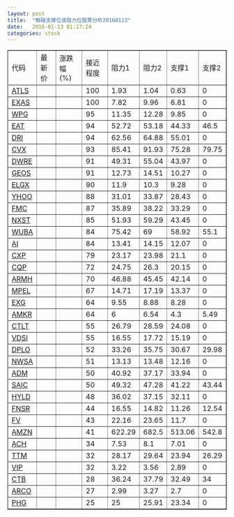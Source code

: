 ```yaml
---
layout: post
title:  "触碰支撑位或阻力位股票分析20160113"
date:   2016-01-13 01:17:24
categories: stock
---
```

<script type="text/javascript">
var stockList = []
stockList.push('gb_atls');
stockList.push('gb_exas');
stockList.push('gb_wpg');
stockList.push('gb_eat');
stockList.push('gb_dri');
stockList.push('gb_cvx');
stockList.push('gb_dwre');
stockList.push('gb_geos');
stockList.push('gb_elgx');
stockList.push('gb_yhoo');
stockList.push('gb_fmc');
stockList.push('gb_nxst');
stockList.push('gb_wuba');
stockList.push('gb_ai');
stockList.push('gb_cxp');
stockList.push('gb_cqp');
stockList.push('gb_armh');
stockList.push('gb_mpel');
stockList.push('gb_exg');
stockList.push('gb_amkr');
stockList.push('gb_ctlt');
stockList.push('gb_vdsi');
stockList.push('gb_dplo');
stockList.push('gb_nwsa');
stockList.push('gb_adm');
stockList.push('gb_saic');
stockList.push('gb_hyld');
stockList.push('gb_fnsr');
stockList.push('gb_fv');
stockList.push('gb_amzn');
stockList.push('gb_ach');
stockList.push('gb_ttm');
stockList.push('gb_vip');
stockList.push('gb_ctb');
stockList.push('gb_arco');
stockList.push('gb_phg');
</script>
<table border="1">
 <tr>
 <td>代码</td>
 <td>最新价</td>
 <td>涨跌幅(%)</td>
 <td>接近程度</td>
 <td>阻力1</td>
 <td>阻力2</td>
 <td>支撑1</td>
 <td>支撑2</td>
</tr>
  <tr id="atls" class="green">
  <td><a href="http://stock.finance.sina.com.cn/usstock/quotes/ATLS.html" target="_blank">ATLS</a></td><td></td><td></td><td>100</td><td>1.93</td><td>1.04</td><td>0.63</td><td>0</td></tr>
  <tr id="exas" class="green">
  <td><a href="http://stock.finance.sina.com.cn/usstock/quotes/EXAS.html" target="_blank">EXAS</a></td><td></td><td></td><td>100</td><td>7.82</td><td>9.96</td><td>6.81</td><td>0</td></tr>
  <tr id="wpg" class="green">
  <td><a href="http://stock.finance.sina.com.cn/usstock/quotes/WPG.html" target="_blank">WPG</a></td><td></td><td></td><td>95</td><td>11.35</td><td>12.28</td><td>9.85</td><td>0</td></tr>
  <tr id="eat" class="green">
  <td><a href="http://stock.finance.sina.com.cn/usstock/quotes/EAT.html" target="_blank">EAT</a></td><td></td><td></td><td>94</td><td>52.72</td><td>53.18</td><td>44.33</td><td>46.5</td></tr>
  <tr id="dri" class="red">
  <td><a href="http://stock.finance.sina.com.cn/usstock/quotes/DRI.html" target="_blank">DRI</a></td><td></td><td></td><td>94</td><td>62.56</td><td>64.88</td><td>55.01</td><td>0</td></tr>
  <tr id="cvx" class="green">
  <td><a href="http://stock.finance.sina.com.cn/usstock/quotes/CVX.html" target="_blank">CVX</a></td><td></td><td></td><td>93</td><td>85.41</td><td>91.93</td><td>75.28</td><td>79.75</td></tr>
  <tr id="dwre" class="green">
  <td><a href="http://stock.finance.sina.com.cn/usstock/quotes/DWRE.html" target="_blank">DWRE</a></td><td></td><td></td><td>91</td><td>49.31</td><td>55.04</td><td>43.97</td><td>0</td></tr>
  <tr id="geos" class="green">
  <td><a href="http://stock.finance.sina.com.cn/usstock/quotes/GEOS.html" target="_blank">GEOS</a></td><td></td><td></td><td>91</td><td>12.73</td><td>14.51</td><td>10.27</td><td>0</td></tr>
  <tr id="elgx" class="green">
  <td><a href="http://stock.finance.sina.com.cn/usstock/quotes/ELGX.html" target="_blank">ELGX</a></td><td></td><td></td><td>90</td><td>11.9</td><td>10.3</td><td>9.28</td><td>0</td></tr>
  <tr id="yhoo" class="red">
  <td><a href="http://stock.finance.sina.com.cn/usstock/quotes/YHOO.html" target="_blank">YHOO</a></td><td></td><td></td><td>88</td><td>31.01</td><td>33.87</td><td>28.43</td><td>0</td></tr>
  <tr id="fmc" class="red">
  <td><a href="http://stock.finance.sina.com.cn/usstock/quotes/FMC.html" target="_blank">FMC</a></td><td></td><td></td><td>87</td><td>35.89</td><td>38.22</td><td>33.29</td><td>0</td></tr>
  <tr id="nxst" class="red">
  <td><a href="http://stock.finance.sina.com.cn/usstock/quotes/NXST.html" target="_blank">NXST</a></td><td></td><td></td><td>85</td><td>51.93</td><td>59.29</td><td>43.45</td><td>0</td></tr>
  <tr id="wuba" class="green">
  <td><a href="http://stock.finance.sina.com.cn/usstock/quotes/WUBA.html" target="_blank">WUBA</a></td><td></td><td></td><td>84</td><td>75.42</td><td>69</td><td>58.92</td><td>55.1</td></tr>
  <tr id="ai" class="green">
  <td><a href="http://stock.finance.sina.com.cn/usstock/quotes/AI.html" target="_blank">AI</a></td><td></td><td></td><td>84</td><td>13.41</td><td>14.15</td><td>12.07</td><td>0</td></tr>
  <tr id="cxp" class="red">
  <td><a href="http://stock.finance.sina.com.cn/usstock/quotes/CXP.html" target="_blank">CXP</a></td><td></td><td></td><td>79</td><td>23.17</td><td>23.98</td><td>21.1</td><td>0</td></tr>
  <tr id="cqp" class="red">
  <td><a href="http://stock.finance.sina.com.cn/usstock/quotes/CQP.html" target="_blank">CQP</a></td><td></td><td></td><td>72</td><td>24.75</td><td>26.3</td><td>20.15</td><td>0</td></tr>
  <tr id="armh" class="green">
  <td><a href="http://stock.finance.sina.com.cn/usstock/quotes/ARMH.html" target="_blank">ARMH</a></td><td></td><td></td><td>70</td><td>46.88</td><td>45.45</td><td>42.14</td><td>0</td></tr>
  <tr id="mpel" class="red">
  <td><a href="http://stock.finance.sina.com.cn/usstock/quotes/MPEL.html" target="_blank">MPEL</a></td><td></td><td></td><td>67</td><td>14.71</td><td>17.19</td><td>13.37</td><td>0</td></tr>
  <tr id="exg" class="green">
  <td><a href="http://stock.finance.sina.com.cn/usstock/quotes/EXG.html" target="_blank">EXG</a></td><td></td><td></td><td>64</td><td>9.55</td><td>8.88</td><td>8.28</td><td>0</td></tr>
  <tr id="amkr" class="green">
  <td><a href="http://stock.finance.sina.com.cn/usstock/quotes/AMKR.html" target="_blank">AMKR</a></td><td></td><td></td><td>64</td><td>6</td><td>6.54</td><td>4.3</td><td>5.49</td></tr>
  <tr id="ctlt" class="green">
  <td><a href="http://stock.finance.sina.com.cn/usstock/quotes/CTLT.html" target="_blank">CTLT</a></td><td></td><td></td><td>55</td><td>26.79</td><td>28.59</td><td>24.08</td><td>0</td></tr>
  <tr id="vdsi" class="green">
  <td><a href="http://stock.finance.sina.com.cn/usstock/quotes/VDSI.html" target="_blank">VDSI</a></td><td></td><td></td><td>55</td><td>16.55</td><td>17.72</td><td>15.19</td><td>0</td></tr>
  <tr id="dplo" class="red">
  <td><a href="http://stock.finance.sina.com.cn/usstock/quotes/DPLO.html" target="_blank">DPLO</a></td><td></td><td></td><td>52</td><td>33.26</td><td>35.75</td><td>30.67</td><td>29.98</td></tr>
  <tr id="nwsa" class="green">
  <td><a href="http://stock.finance.sina.com.cn/usstock/quotes/NWSA.html" target="_blank">NWSA</a></td><td></td><td></td><td>51</td><td>13.13</td><td>13.48</td><td>12.16</td><td>0</td></tr>
  <tr id="adm" class="green">
  <td><a href="http://stock.finance.sina.com.cn/usstock/quotes/ADM.html" target="_blank">ADM</a></td><td></td><td></td><td>50</td><td>40.92</td><td>37.17</td><td>33.94</td><td>0</td></tr>
  <tr id="saic" class="green">
  <td><a href="http://stock.finance.sina.com.cn/usstock/quotes/SAIC.html" target="_blank">SAIC</a></td><td></td><td></td><td>50</td><td>49.32</td><td>47.28</td><td>41.22</td><td>43.44</td></tr>
  <tr id="hyld" class="green">
  <td><a href="http://stock.finance.sina.com.cn/usstock/quotes/HYLD.html" target="_blank">HYLD</a></td><td></td><td></td><td>48</td><td>36.02</td><td>37.15</td><td>32.11</td><td>0</td></tr>
  <tr id="fnsr" class="green">
  <td><a href="http://stock.finance.sina.com.cn/usstock/quotes/FNSR.html" target="_blank">FNSR</a></td><td></td><td></td><td>44</td><td>16.55</td><td>14.82</td><td>11.26</td><td>12.54</td></tr>
  <tr id="fv" class="red">
  <td><a href="http://stock.finance.sina.com.cn/usstock/quotes/FV.html" target="_blank">FV</a></td><td></td><td></td><td>43</td><td>22.16</td><td>23.65</td><td>11.7</td><td>0</td></tr>
  <tr id="amzn" class="red">
  <td><a href="http://stock.finance.sina.com.cn/usstock/quotes/AMZN.html" target="_blank">AMZN</a></td><td></td><td></td><td>41</td><td>622.29</td><td>682.5</td><td>513.06</td><td>542.8</td></tr>
  <tr id="ach" class="red">
  <td><a href="http://stock.finance.sina.com.cn/usstock/quotes/ACH.html" target="_blank">ACH</a></td><td></td><td></td><td>34</td><td>7.53</td><td>8.1</td><td>7.01</td><td>0</td></tr>
  <tr id="ttm" class="green">
  <td><a href="http://stock.finance.sina.com.cn/usstock/quotes/TTM.html" target="_blank">TTM</a></td><td></td><td></td><td>32</td><td>28.17</td><td>29.64</td><td>23.94</td><td>26.29</td></tr>
  <tr id="vip" class="green">
  <td><a href="http://stock.finance.sina.com.cn/usstock/quotes/VIP.html" target="_blank">VIP</a></td><td></td><td></td><td>32</td><td>3.22</td><td>3.56</td><td>2.89</td><td>0</td></tr>
  <tr id="ctb" class="red">
  <td><a href="http://stock.finance.sina.com.cn/usstock/quotes/CTB.html" target="_blank">CTB</a></td><td></td><td></td><td>28</td><td>36.24</td><td>37.79</td><td>32.49</td><td>34</td></tr>
  <tr id="arco" class="green">
  <td><a href="http://stock.finance.sina.com.cn/usstock/quotes/ARCO.html" target="_blank">ARCO</a></td><td></td><td></td><td>27</td><td>2.99</td><td>3.27</td><td>2.7</td><td>0</td></tr>
  <tr id="phg" class="green">
  <td><a href="http://stock.finance.sina.com.cn/usstock/quotes/PHG.html" target="_blank">PHG</a></td><td></td><td></td><td>25</td><td>25</td><td>25.91</td><td>23.34</td><td>0</td></tr>
</table>
